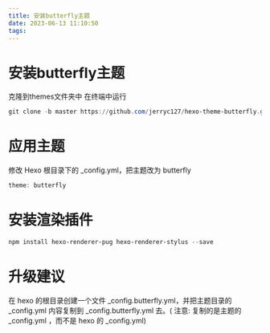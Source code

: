 ```yaml
---
title: 安装butterfly主题
date: 2023-06-13 11:10:50
tags:
---
```

# 安装butterfly主题
克隆到themes文件夹中
在终端中运行
```POWERSHELL
git clone -b master https://github.com/jerryc127/hexo-theme-butterfly.git themes/butterfly
```
# 应用主题
修改 Hexo 根目录下的 _config.yml，把主题改为 butterfly
```POWERSHELL
theme: butterfly
```
# 安装渲染插件
```POWERSHELL
npm install hexo-renderer-pug hexo-renderer-stylus --save
```
# 升级建议
在 hexo 的根目录创建一个文件 _config.butterfly.yml，并把主题目录的 _config.yml 内容复制到 _config.butterfly.yml 去。( 注意: 复制的是主题的 _config.yml ，而不是 hexo 的 _config.yml)
